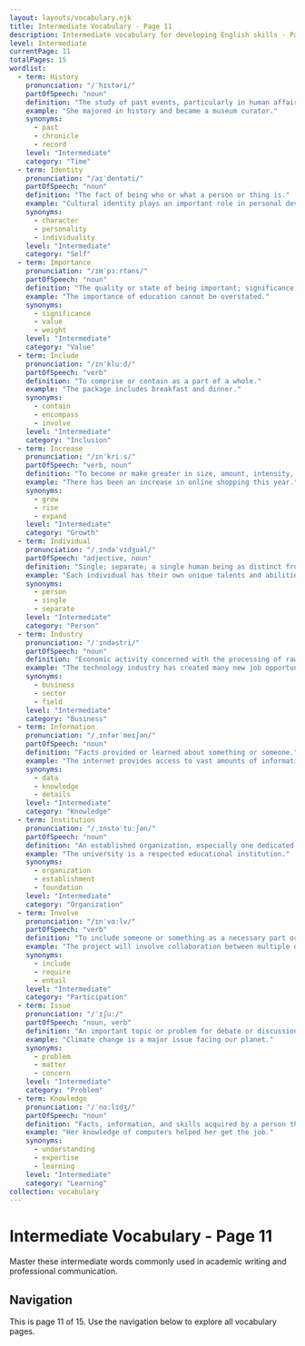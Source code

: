 ```yaml
---
layout: layouts/vocabulary.njk
title: Intermediate Vocabulary - Page 11
description: Intermediate vocabulary for developing English skills - Page 11 of 15
level: Intermediate
currentPage: 11
totalPages: 15
wordlist: 
  - term: History
    pronunciation: "/ˈhɪstəri/"
    partOfSpeech: "noun"
    definition: "The study of past events, particularly in human affairs."
    example: "She majored in history and became a museum curator."
    synonyms: 
      - past
      - chronicle
      - record
    level: "Intermediate"
    category: "Time"
  - term: Identity
    pronunciation: "/aɪˈdentəti/"
    partOfSpeech: "noun"
    definition: "The fact of being who or what a person or thing is."
    example: "Cultural identity plays an important role in personal development."
    synonyms: 
      - character
      - personality
      - individuality
    level: "Intermediate"
    category: "Self"
  - term: Importance
    pronunciation: "/ɪmˈpɔːrtəns/"
    partOfSpeech: "noun"
    definition: "The quality or state of being important; significance."
    example: "The importance of education cannot be overstated."
    synonyms: 
      - significance
      - value
      - weight
    level: "Intermediate"
    category: "Value"
  - term: Include
    pronunciation: "/ɪnˈkluːd/"
    partOfSpeech: "verb"
    definition: "To comprise or contain as a part of a whole."
    example: "The package includes breakfast and dinner."
    synonyms: 
      - contain
      - encompass
      - involve
    level: "Intermediate"
    category: "Inclusion"
  - term: Increase
    pronunciation: "/ɪnˈkriːs/"
    partOfSpeech: "verb, noun"
    definition: "To become or make greater in size, amount, intensity, or degree."
    example: "There has been an increase in online shopping this year."
    synonyms: 
      - grow
      - rise
      - expand
    level: "Intermediate"
    category: "Growth"
  - term: Individual
    pronunciation: "/ˌɪndəˈvɪdʒuəl/"
    partOfSpeech: "adjective, noun"
    definition: "Single; separate; a single human being as distinct from a group."
    example: "Each individual has their own unique talents and abilities."
    synonyms: 
      - person
      - single
      - separate
    level: "Intermediate"
    category: "Person"
  - term: Industry
    pronunciation: "/ˈɪndəstri/"
    partOfSpeech: "noun"
    definition: "Economic activity concerned with the processing of raw materials and manufacture of goods."
    example: "The technology industry has created many new job opportunities."
    synonyms: 
      - business
      - sector
      - field
    level: "Intermediate"
    category: "Business"
  - term: Information
    pronunciation: "/ˌɪnfərˈmeɪʃən/"
    partOfSpeech: "noun"
    definition: "Facts provided or learned about something or someone."
    example: "The internet provides access to vast amounts of information."
    synonyms: 
      - data
      - knowledge
      - details
    level: "Intermediate"
    category: "Knowledge"
  - term: Institution
    pronunciation: "/ˌɪnstəˈtuːʃən/"
    partOfSpeech: "noun"
    definition: "An established organization, especially one dedicated to education, public service, or culture."
    example: "The university is a respected educational institution."
    synonyms: 
      - organization
      - establishment
      - foundation
    level: "Intermediate"
    category: "Organization"
  - term: Involve
    pronunciation: "/ɪnˈvɑːlv/"
    partOfSpeech: "verb"
    definition: "To include someone or something as a necessary part or result."
    example: "The project will involve collaboration between multiple departments."
    synonyms: 
      - include
      - require
      - entail
    level: "Intermediate"
    category: "Participation"
  - term: Issue
    pronunciation: "/ˈɪʃuː/"
    partOfSpeech: "noun, verb"
    definition: "An important topic or problem for debate or discussion."
    example: "Climate change is a major issue facing our planet."
    synonyms: 
      - problem
      - matter
      - concern
    level: "Intermediate"
    category: "Problem"
  - term: Knowledge
    pronunciation: "/ˈnɑːlɪdʒ/"
    partOfSpeech: "noun"
    definition: "Facts, information, and skills acquired by a person through experience or education."
    example: "Her knowledge of computers helped her get the job."
    synonyms: 
      - understanding
      - expertise
      - learning
    level: "Intermediate"
    category: "Learning"
collection: vocabulary
---
```


# Intermediate Vocabulary - Page 11

Master these intermediate words commonly used in academic writing and professional communication.

## Navigation
This is page 11 of 15. Use the navigation below to explore all vocabulary pages.